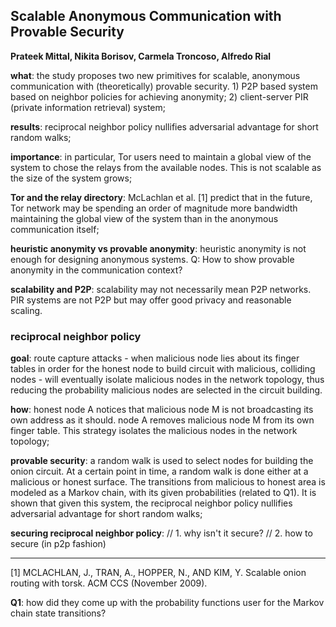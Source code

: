 ## Scalable Anonymous Communication with Provable Security
**Prateek Mittal, Nikita Borisov, Carmela Troncoso, Alfredo Rial**

**what**: the study proposes two new primitives for scalable, anonymous communication with (theoretically) provable security. 1) P2P based system based on neighbor policies for achieving anonymity; 2) client-server PIR (private information retrieval) system;

**results**: reciprocal neighbor policy nullifies adversarial advantage for short random walks;

**importance**: in particular, Tor users need to maintain a global view of the system to chose the relays from the available nodes. This is not scalable as the size of the system grows;

**Tor and the relay directory**: McLachlan et al. [1] predict that in the future, Tor network may be spending an order of magnitude more bandwidth maintaining the global view of the system than in the anonymous communication itself;

**heuristic anonymity vs provable anonymity**: heuristic anonymity is not enough for designing anonymous systems. Q: How to show provable anonymity in the communication context? 

**scalability and P2P**: scalability may not necessarily mean P2P networks. PIR systems are not P2P but may offer good privacy and reasonable scaling.

### reciprocal neighbor policy

**goal**: route capture attacks - when malicious node lies about its finger tables in order for the honest node to build circuit with malicious, colliding nodes - will eventually isolate malicious nodes in the network topology, thus reducing the probability malicious nodes are selected in the circuit building.

**how**: honest node A notices that malicious node M is not broadcasting its own address as it should. node A removes malicious node M from its own finger table. This strategy isolates the malicious nodes in the network topology; 

**provable security**: a random walk is used to select nodes for building the onion circuit. At a certain point in time, a random walk is done either at a malicious or honest surface. The transitions from malicious to honest area is modeled as a Markov chain, with its given probabilities (related to Q1). It is shown that given this system, the reciprocal neighbor policy nullifies adversarial advantage for short random walks;

**securing reciprocal neighbor policy**:
// 1. why isn't it secure?
// 2. how to secure (in p2p fashion)

--- 

[1] MCLACHLAN, J., TRAN, A., HOPPER, N., AND KIM, Y. Scalable onion
routing with torsk. ACM CCS (November 2009).


**Q1**: how did they come up with the probability functions user for the Markov chain state transitions?